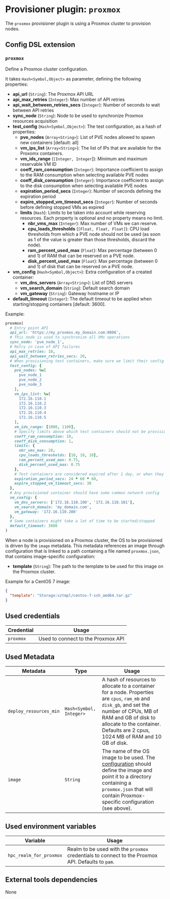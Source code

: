 # Provisioner plugin: `proxmox`

The `proxmox` provisioner plugin is using a Proxmox cluster to provision nodes.

## Config DSL extension

### `proxmox`

Define a Proxmox cluster configuration.

It takes `Hash<Symbol,Object>` as parameter, defining the following properties:
* **api_url** (`String`): The Proxmox API URL
* **api_max_retries** (`Integer`): Max number of API retries
* **api_wait_between_retries_secs** (`Integer`): Number of seconds to wait between API retries
* **sync_node** (`String`): Node to be used to synchronize Proxmox resources acquisition
* **test_config** (`Hash<Symbol,Object>`): The test configuration, as a hash of properties:
  * **pve_nodes** (`Array<String>`): List of PVE nodes allowed to spawn new containers [default: all]
  * **vm_ips_list** (`Array<String>`): The list of IPs that are available for the Proxomx containers.
  * **vm_ids_range** (`[Integer, Integer`]): Minimum and maximum reservable VM ID
  * **coeff_ram_consumption** (`Integer`): Importance coefficient to assign to the RAM consumption when selecting available PVE nodes
  * **coeff_disk_consumption** (`Integer`): Importance coefficient to assign to the disk consumption when selecting available PVE nodes
  * **expiration_period_secs** (`Integer`): Number of seconds defining the expiration period
  * **expire_stopped_vm_timeout_secs** (`Integer`): Number of seconds before defining stopped VMs as expired
  * **limits** (`Hash`): Limits to be taken into account while reserving resources. Each property is optional and no property means no limit.
    * **nbr_vms_max** (`Integer`): Max number of VMs we can reserve.
    * **cpu_loads_thresholds** (`[Float, Float, Float]`): CPU load thresholds from which a PVE node should not be used (as soon as 1 of the value is greater than those thresholds, discard the node).
    * **ram_percent_used_max** (`Float`): Max percentage (between 0 and 1) of RAM that can be reserved on a PVE node.
    * **disk_percent_used_max** (`Float`): Max percentage (between 0 and 1) of disk that can be reserved on a PVE node.
* **vm_config** (`Hash<Symbol,Object>`): Extra configuration of a created container:
  * **vm_dns_servers** (`Array<String>`): List of DNS servers
  * **vm_search_domain** (`String`): Default search domain
  * **vm_gateway** (`String`): Gateway hostname or IP
* **default_timeout** (`Integer`): The default timeout to be applied when starting/stopping containers [default: 3600].

Example:
```ruby
proxmox(
  # Entry point API
  api_url: 'https://my_proxmox.my_domain.com:8006',
  # This node is used to synchronize all VMs operations
  sync_node: 'pve_node_1',
  # Retry in case of API failures
  api_max_retries: 10,
  api_wait_between_retries_secs: 20,
  # When provisioning test containers, make sure we limit their config
  test_config: {
    pve_nodes: %w[
      pve_node_1
      pve_node_2
      pve_node_3
    ],
    vm_ips_list: %w[
      172.16.110.1
      172.16.110.2
      172.16.110.3
      172.16.110.4
      172.16.110.5
    ],
    vm_ids_range: [1000, 1100],
    # Specify limits above which test containers should not be provisioned to not alter other important VMs
    coeff_ram_consumption: 10,
    coeff_disk_consumption: 1,
    limits: {
      nbr_vms_max: 20,
      cpu_loads_thresholds: [10, 10, 10],
      ram_percent_used_max: 0.75,
      disk_percent_used_max: 0.75
    },
    # Test containers are considered expired after 1 day, or when they are stopped for more than 30 secs
    expiration_period_secs: 24 * 60 * 60,
    expire_stopped_vm_timeout_secs: 30
  },
  # Any provisioned container should have some common network config
  vm_config: {
    vm_dns_servers: ['172.16.110.100', '172.16.110.101'],
    vm_search_domain: 'my_domain.com',
    vm_gateway: '172.16.110.200'
  },
  # Some containers might take a lot of time to be started/stopped
  default_timeout: 3600
)
```

When a node is provisioned on a Proxmox cluster, the OS to be provisioned is driven by the `image` metadata. This metadata references an image through configuration that is linked to a path containing a file named `proxmox.json`, that contains image-specific configuration:
* **template** (`String`): The path to the template to be used for this image on the Proxmox cluster.

Example for a CentOS 7 image:
```json
{
  "template": "Storage:vztmpl/centos-7-ssh_amd64.tar.gz"
}
```

## Used credentials

| Credential | Usage
| --- | --- |
| `proxmox` | Used to connect to the Proxmox API |

## Used Metadata

| Metadata | Type | Usage
| --- | --- | --- |
| `deploy_resources_min` | `Hash<Symbol, Integer>` | A hash of resources to allocate to a container for a node. Properties are `cpus`, `ram_mb` and `disk_gb`, and set the number of CPUs, MB of RAM and GB of disk to allocate to the container. Defaults are 2 cpus, 1024 MB of RAM and 10 GB of disk. |
| `image` | `String` | The name of the OS image to be used. The [configuration](../../config_dsl.md) should define the image and point it to a directory containing a `proxmox.json` that will contain Proxmox-specific configuration (see above). |

## Used environment variables

| Variable | Usage
| --- | --- |
| `hpc_realm_for_proxmox` | Realm to be used with the `proxmox` credentials to connect to the Proxmox API. Defaults to `pam`. |

## External tools dependencies

None
